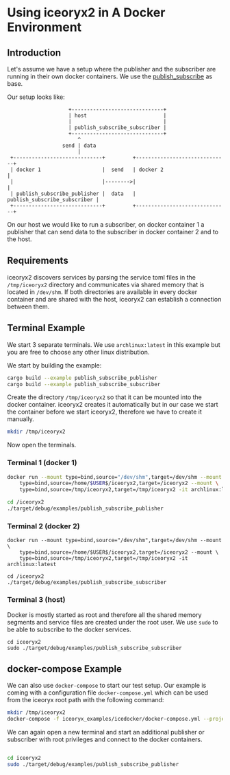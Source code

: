 # Using iceoryx2 in A Docker Environment

## Introduction

Let's assume we have a setup where the publisher and the subscriber are
running in their own docker containers. We use the
[publish_subscribe](../publish_subscribe) as base.

Our setup looks like:

```
                    +------------------------------+
                    | host                         |
                    |                              |
                    | publish_subscribe_subscriber |
                    +------------------------------+
                       ^
                  send | data
                       |
 +-----------------------------+         +------------------------------+
 | docker 1                    |  send   | docker 2                     |
 |                             |-------->|                              |
 | publish_subscribe_publisher |  data   | publish_subscribe_subscriber |
 +-----------------------------+         +------------------------------+
```

On our host we would like to run a subscriber, on docker container 1 a
publisher that can send data to the subscriber in docker container 2 and to
the host.

## Requirements

iceoryx2 discovers services by parsing the service toml files in the
`/tmp/iceoryx2` directory and communicates via shared memory that is located
in `/dev/shm`. If both directories are available in every docker container and
are shared with the host, iceoryx2 can establish a connection between them.

## Terminal Example

We start 3 separate terminals. We use `archlinux:latest` in this example but
you are free to choose any other linux distribution.

We start by building the example:

```sh
cargo build --example publish_subscribe_publisher
cargo build --example publish_subscribe_subscriber
```

Create the directory `/tmp/iceoryx2` so that it can be mounted into the docker
container. iceoryx2 creates it automatically but in our case we start the
container before we start iceoryx2, therefore we have to create it manually.

```sh
mkdir /tmp/iceoryx2
```

Now open the terminals.

### Terminal 1 (docker 1)

```sh
docker run --mount type=bind,source="/dev/shm",target=/dev/shm --mount \
    type=bind,source=/home/$USER$/iceoryx2,target=/iceoryx2 --mount \
    type=bind,source=/tmp/iceoryx2,target=/tmp/iceoryx2 -it archlinux:latest

cd /iceoryx2
./target/debug/examples/publish_subscribe_publisher
```

### Terminal 2 (docker 2)

```
docker run --mount type=bind,source="/dev/shm",target=/dev/shm --mount \
    type=bind,source=/home/$USER$/iceoryx2,target=/iceoryx2 --mount \
    type=bind,source=/tmp/iceoryx2,target=/tmp/iceoryx2 -it archlinux:latest

cd /iceoryx2
./target/debug/examples/publish_subscribe_subscriber
```

### Terminal 3 (host)

Docker is mostly started as root and therefore all the shared memory segments
and service files are created under the root user. We use `sudo` to be able to
subscribe to the docker services.

```
cd iceoryx2
sudo ./target/debug/examples/publish_subscribe_subscriber
```

## docker-compose Example

We can also use `docker-compose` to start our test setup. Our example is coming
with a configuration file `docker-compose.yml` which can be used from the
iceoryx root path with the following command:

```sh
mkdir /tmp/iceoryx2
docker-compose -f iceoryx_examples/icedocker/docker-compose.yml --project-directory . up
```

We can again open a new terminal and start an additional publisher or subscriber
with root privileges and connect to the docker containers.

```sh

cd iceoryx2
sudo ./target/debug/examples/publish_subscribe_publisher
```

